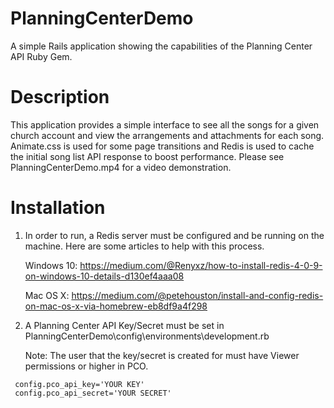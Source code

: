 # PlanningCenterDemo
A simple Rails application showing the capabilities of the Planning Center API Ruby Gem.

# Description
This application provides a simple interface to see all the songs for a given church account and view the arrangements and attachments for each song. 
Animate.css is used for some page transitions and Redis is used to cache the initial song list API response to boost performance.
Please see PlanningCenterDemo.mp4 for a video demonstration.

# Installation
1. In order to run, a Redis server must be configured and be running on the machine. Here are some articles to help with this process.

    Windows 10: https://medium.com/@Renyxz/how-to-install-redis-4-0-9-on-windows-10-details-d130ef4aaa08

    Mac OS X: https://medium.com/@petehouston/install-and-config-redis-on-mac-os-x-via-homebrew-eb8df9a4f298

2. A Planning Center API Key/Secret must be set in PlanningCenterDemo\config\environments\development.rb

    Note: The user that the key/secret is created for must have Viewer permissions or higher in PCO.
```
 config.pco_api_key='YOUR KEY'
 config.pco_api_secret='YOUR SECRET'
```
